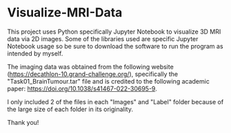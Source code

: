 # Visualize-MRI-Data

This project uses Python specifically Jupyter Notebook to visualize 3D MRI data via 2D images. Some of the libraries used are specific Jupyter Notebook usage so be sure to download the software to run the program as intended by myself. 

The imaging data was obtained from the following website (https://decathlon-10.grand-challenge.org/), specifically the "Task01_BrainTumour.tar" file and is credited to the following academic paper: https://doi.org/10.1038/s41467-022-30695-9. 

I only included 2 of the files in each "Images" and "Label" folder because of the large size of each folder in its originality. 

Thank you!
